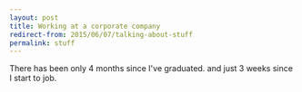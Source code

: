 ```yaml
---
layout: post
title: Working at a corporate company
redirect-from: 2015/06/07/talking-about-stuff
permalink: stuff
---
```


There has been only 4 months since I've graduated. and just 3 weeks since I start to job.